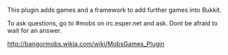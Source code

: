 This plugin adds games and a framework to add further games into Bukkit.

To ask questions, go to #mobs on irc.esper.net and ask. Dont be afraid to wait for an answer.

http://bangormobs.wikia.com/wiki/MobsGames_Plugin
